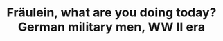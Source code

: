 ---
layout: product
title: "Fräulein, what are you doing today? German military men, WW II era "
price: "1350" 
desc: "1/35 Figura"
img_path: "/assets/img/MBLTD3570.webp"
brand: "MasterBox"
available: false
special_offer: false
new: false
soon: false
cat: "010000"
subcat: "015300"
subsubcat: "0N/A"
sifra: "MBLTD3570"
popular: false
---